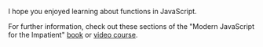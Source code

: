 I hope you enjoyed learning about functions in JavaScript. 

For further information, check out these sections of the "Modern JavaScript for the Impatient" [book](https://learning.oreilly.com/library/view/modern-javascript-for/9780136502166/ch03.xhtml#ch03lev1sec1) or [video course](https://learning.oreilly.com/videos/modern-javascript-for/9780135812778/9780135812778-MJSI_01_03_01). 

